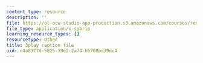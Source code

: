 ```yaml
---
content_type: resource
description: ''
file: https://ol-ocw-studio-app-production.s3.amazonaws.com/courses/res-18-006-calculus-revisited-single-variable-calculus-fall-2010/c4a8177d582539e22a74b5768bd39dc4_rXOGLlKuvzU.srt
file_type: application/x-subrip
learning_resource_types: []
resourcetype: Other
title: 3play caption file
uid: c4a8177d-5825-39e2-2a74-b5768bd39dc4
---
```

